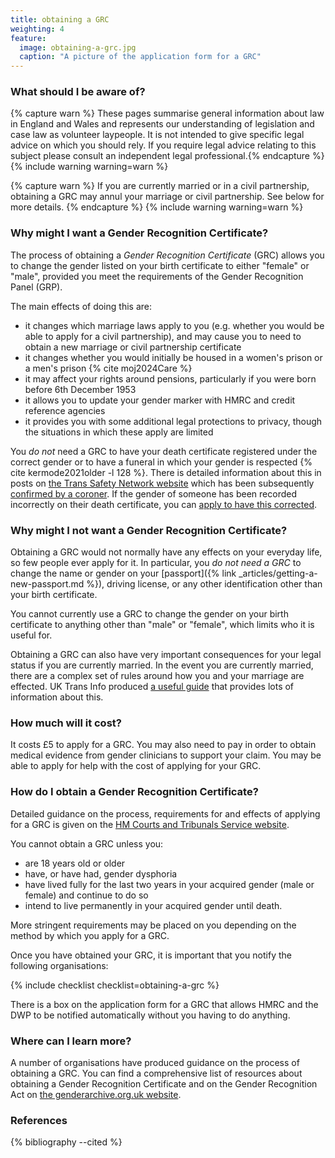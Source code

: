```yaml
---
title: obtaining a GRC
weighting: 4
feature:
  image: obtaining-a-grc.jpg
  caption: "A picture of the application form for a GRC"
---
```


### What should I be aware of?

{% capture warn %}
These pages summarise general information about law in England and Wales and represents our understanding of legislation and case law as volunteer laypeople. It is not intended to give specific legal advice on which you should rely. If you require legal advice relating to this subject please consult an independent legal professional.{% endcapture %}
{% include warning warning=warn %}

{% capture warn %}
If you are currently married or in a civil partnership, obtaining a GRC may annul your marriage or civil partnership. See below for more details.
{% endcapture %}
{% include warning warning=warn %}



### Why might I want a Gender Recognition Certificate?

The process of obtaining a *Gender Recognition Certificate* (GRC) allows you to change the gender listed on your birth certificate to either "female" or "male", provided you meet the requirements of the Gender Recognition Panel (GRP).

The main effects of doing this are:

- it changes which marriage laws apply to you (e.g. whether you would be able to apply for a civil partnership), and may cause you to need to obtain a new marriage or civil partnership certificate
- it changes whether you would initially be housed in a women's prison or a men's prison {% cite moj2024Care %}
- it may affect your rights around pensions, particularly if you were born before 6th December 1953
- it allows you to update your gender marker with HMRC and credit reference agencies
- it provides you with some additional legal protections to privacy, though the situations in which these apply are limited

You *do not* need a GRC to have your death certificate registered under the correct gender or to have a funeral in which your gender is respected {% cite kermode2021older -l 128 %}. There is detailed information about this in posts on [the Trans Safety Network website](https://transsafety.network/posts/you-dont-need-a-grc-death-cert/) which has been subsequently [confirmed by a coroner](https://transsafety.network/posts/coroner-confirms-grc-death-cert/). If the gender of someone has been recorded incorrectly on their death certificate, you can [apply to have this corrected](https://www.gov.uk/correcting-a-death-registration).

### Why might I not want a Gender Recognition Certificate?

Obtaining a GRC would not normally have any effects on your everyday life, so few people ever apply for it. In particular, you *do not need a GRC* to change the name or gender on your [passport]({% link _articles/getting-a-new-passport.md %}), driving license, or any other identification other than your birth certificate.

You cannot currently use a GRC to change the gender on your birth certificate to anything other than "male" or "female", which limits who it is useful for.

Obtaining a GRC can also have very important consequences for your legal status if you are currently married. In the event you are currently married, there are a complex set of rules around how you and your marriage are effected. UK Trans Info produced [a useful guide](http://web.archive.org/web/20180424042324/http://uktrans.info/graguide.pdf) that provides lots of information about this.

### How much will it cost?

It costs £5 to apply for a GRC. You may also need to pay in order to obtain medical evidence from gender clinicians to support your claim. You may be able to apply for help with the cost of applying for your GRC.

### How do I obtain a Gender Recognition Certificate?

Detailed guidance on the process, requirements for and effects of applying for a GRC is given on the [HM Courts and Tribunals Service website](https://www.gov.uk/apply-gender-recognition-certificate).

You cannot obtain a GRC unless you:

- are 18 years old or older
- have, or have had, gender dysphoria
- have lived fully for the last two years in your acquired gender (male or female) and continue to do so
- intend to live permanently in your acquired gender until death.

More stringent requirements may be placed on you depending on the method by which you apply for a GRC.

Once you have obtained your GRC, it is important that you notify the following organisations:

{% include checklist checklist=obtaining-a-grc %}

There is a box on the application form for a GRC that allows HMRC and the DWP to be notified automatically without you having to do anything.

### Where can I learn more?

A number of organisations have produced guidance on the process of obtaining a GRC. You can find a comprehensive list of resources about obtaining a Gender Recognition Certificate and on the Gender Recognition Act on [the genderarchive.org.uk website](https://genderarchive.org.uk/tag/gender-recognition/).

### References

{% bibliography --cited %}
